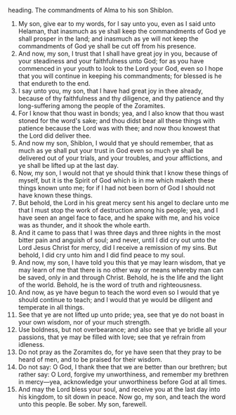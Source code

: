 heading. The commandments of Alma to his son Shiblon.
1. My son, give ear to my words, for I say unto you, even as I said unto Helaman, that inasmuch as ye shall keep the commandments of God ye shall prosper in the land; and inasmuch as ye will not keep the commandments of God ye shall be cut off from his presence.
2. And now, my son, I trust that I shall have great joy in you, because of your steadiness and your faithfulness unto God; for as you have commenced in your youth to look to the Lord your God, even so I hope that you will continue in keeping his commandments; for blessed is he that endureth to the end.
3. I say unto you, my son, that I have had great joy in thee already, because of thy faithfulness and thy diligence, and thy patience and thy long-suffering among the people of the Zoramites.
4. For I know that thou wast in bonds; yea, and I also know that thou wast stoned for the word's sake; and thou didst bear all these things with patience because the Lord was with thee; and now thou knowest that the Lord did deliver thee.
5. And now my son, Shiblon, I would that ye should remember, that as much as ye shall put your trust in God even so much ye shall be delivered out of your trials, and your troubles, and your afflictions, and ye shall be lifted up at the last day.
6. Now, my son, I would not that ye should think that I know these things of myself, but it is the Spirit of God which is in me which maketh these things known unto me; for if I had not been born of God I should not have known these things.
7. But behold, the Lord in his great mercy sent his angel to declare unto me that I must stop the work of destruction among his people; yea, and I have seen an angel face to face, and he spake with me, and his voice was as thunder, and it shook the whole earth.
8. And it came to pass that I was three days and three nights in the most bitter pain and anguish of soul; and never, until I did cry out unto the Lord Jesus Christ for mercy, did I receive a remission of my sins. But behold, I did cry unto him and I did find peace to my soul.
9. And now, my son, I have told you this that ye may learn wisdom, that ye may learn of me that there is no other way or means whereby man can be saved, only in and through Christ. Behold, he is the life and the light of the world. Behold, he is the word of truth and righteousness.
10. And now, as ye have begun to teach the word even so I would that ye should continue to teach; and I would that ye would be diligent and temperate in all things.
11. See that ye are not lifted up unto pride; yea, see that ye do not boast in your own wisdom, nor of your much strength.
12. Use boldness, but not overbearance; and also see that ye bridle all your passions, that ye may be filled with love; see that ye refrain from idleness.
13. Do not pray as the Zoramites do, for ye have seen that they pray to be heard of men, and to be praised for their wisdom.
14. Do not say: O God, I thank thee that we are better than our brethren; but rather say: O Lord, forgive my unworthiness, and remember my brethren in mercy—yea, acknowledge your unworthiness before God at all times.
15. And may the Lord bless your soul, and receive you at the last day into his kingdom, to sit down in peace. Now go, my son, and teach the word unto this people. Be sober. My son, farewell.
